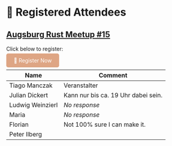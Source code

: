 # 🦀 Registered Attendees

## [Augsburg Rust Meetup #15](./Meetup_15.md)
Click below to register:

<a href="https://github.com/rust-augsburg/meetup/issues/new?template=rsvp.yml"
   style="background:#dea584;color:white;padding:10px 20px;border-radius:5px;text-decoration:none;">
   🦀 Register Now
</a>

| Name  | Comment |
|-------|---------|
| Tiago Manczak |  Veranstalter  |
| Julian Dickert |  Kann nur bis ca. 19 Uhr dabei sein.  |
| Ludwig Weinzierl |  _No response_  |
| Maria |  _No response_  |
| Florian |  Not 100% sure I can make it.  |
| Peter Ilberg |     |
